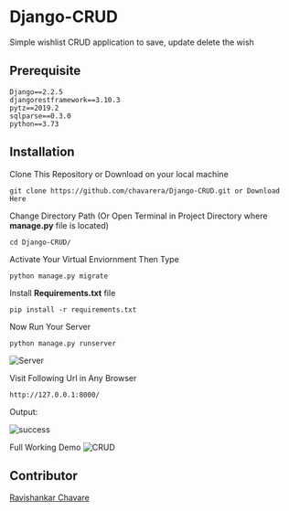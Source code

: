 # Django-CRUD
Simple wishlist CRUD application to save, update delete the wish

## Prerequisite
```
Django==2.2.5
djangorestframework==3.10.3
pytz==2019.2
sqlparse==0.3.0
python==3.73
```

## Installation

Clone This Repository or Download on your local machine
```
git clone https://github.com/chavarera/Django-CRUD.git or Download Here
```
Change Directory Path (Or Open Terminal in Project Directory where **manage.py** file is located)
```
cd Django-CRUD/
```

Activate Your Virtual Enviornment Then Type 
```
python manage.py migrate
```

Install **Requirements.txt** file
```
pip install -r requirements.txt
```

Now Run Your Server 
```
python manage.py runserver
```
![Server](https://github.com/chavarera/Django-CRUD/blob/master/img/server.PNG)

Visit Following Url in Any Browser
```
http://127.0.0.1:8000/
```

Output:

![success](https://github.com/chavarera/Django-CRUD/blob/master/img/success.PNG)


Full Working Demo
![CRUD](https://github.com/chavarera/Django-CRUD/blob/master/img/FirstApp.gif)


## Contributor
[Ravishankar  Chavare](http://github.com/chavarera)
